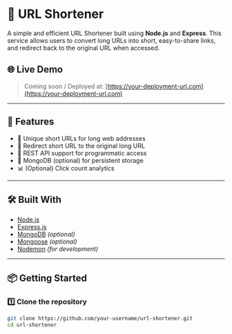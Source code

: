 # 🔗 URL Shortener

A simple and efficient URL Shortener built using **Node.js** and **Express**. This service allows users to convert long URLs into short, easy-to-share links, and redirect back to the original URL when accessed.

## 🌐 Live Demo

> Coming soon / Deployed at: [https://your-deployment-url.com](https://your-deployment-url.com)

---

## 🚀 Features

- 🔐 Unique short URLs for long web addresses
- 🔁 Redirect short URL to the original long URL
- 🧰 REST API support for programmatic access
- 💾 MongoDB (optional) for persistent storage
- 📊 (Optional) Click count analytics

---

## 🛠️ Built With

- [Node.js](https://nodejs.org/)
- [Express.js](https://expressjs.com/)
- [MongoDB](https://www.mongodb.com/) *(optional)*
- [Mongoose](https://mongoosejs.com/) *(optional)*
- [Nodemon](https://nodemon.io/) *(for development)*

---

## 📦 Getting Started

### 1️⃣ Clone the repository

```bash
git clone https://github.com/your-username/url-shortener.git
cd url-shortener

